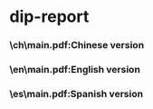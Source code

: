 # dip-report
### \ch\main.pdf:Chinese version
### \en\main.pdf:English version
### \es\main.pdf:Spanish version
